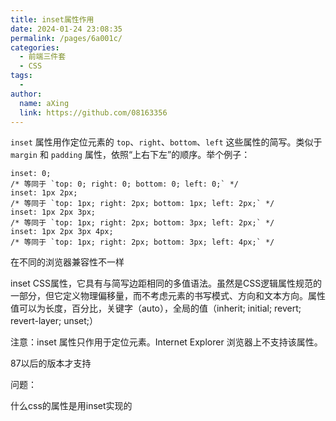 ```yaml
---
title: inset属性作用
date: 2024-01-24 23:08:35
permalink: /pages/6a001c/
categories:
  - 前端三件套
  - CSS
tags:
  - 
author: 
  name: aXing
  link: https://github.com/08163356
---
```


`inset` 属性用作定位元素的 `top`、`right`、`bottom`、`left` 这些属性的简写。类似于 `margin` 和 `padding` 属性，依照“上右下左”的顺序。举个例子：

```
inset: 0; 
/* 等同于 `top: 0; right: 0; bottom: 0; left: 0;` */
inset: 1px 2px; 
/* 等同于 `top: 1px; right: 2px; bottom: 1px; left: 2px;` */
inset: 1px 2px 3px; 
/* 等同于 `top: 1px; right: 2px; bottom: 3px; left: 2px;` */
inset: 1px 2px 3px 4px; 
/* 等同于 `top: 1px; right: 2px; bottom: 3px; left: 4px;` */
```

在不同的浏览器兼容性不一样

<!-- more -->
inset CSS属性，它具有与简写边距相同的多值语法。虽然是CSS逻辑属性规范的一部分，但它定义物理偏移量，而不考虑元素的书写模式、方向和文本方向。属性值可以为长度，百分比，关键字（auto），全局的值（inherit; initial; revert; revert-layer; unset;）


注意：inset 属性只作用于定位元素。Internet Explorer 浏览器上不支持该属性。

87以后的版本才支持

问题：

什么css的属性是用inset实现的
